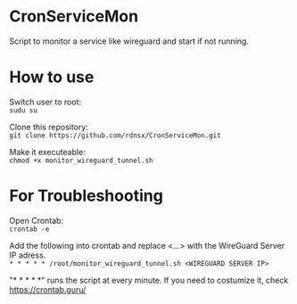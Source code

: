 # CronServiceMon
Script to monitor a service like wireguard and start if not running.

# How to use

Switch user to root:<br>
```sudu su``` 

Clone this repository:<br>
```git clone https://github.com/rdnsx/CronServiceMon.git``` 

Make it executeable:<br>
```chmod +x monitor_wireguard_tunnel.sh```

# For Troubleshooting


Open Crontab:<br>
```crontab -e```

Add the following into crontab and replace <...> with the WireGuard Server IP adress.<br> 
```* * * * * /root/monitor_wireguard_tunnel.sh <WIREGUARD SERVER IP>```<br>

"* * * * *" runs the script at every minute. If you need to costumize it, check https://crontab.guru/
